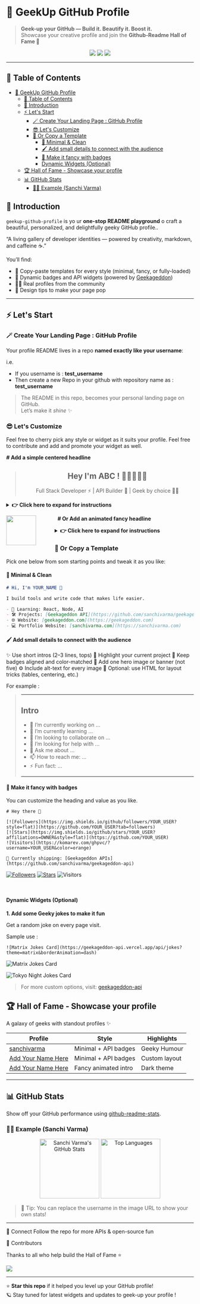 # 👾 GeekUp GitHub Profile
> **Geek-up your GitHub — Build it. Beautify it. Boost it.**  
> Showcase your creative profile and join the **Github-Readme Hall of Fame 🚀**

<p align="center">
  <img src="https://img.shields.io/github/stars/sanchivarma/geekup-github-profile?style=flat-square&color=purple"/>
  <img src="https://img.shields.io/badge/PRs-Welcome-success"/>
  <img src="https://img.shields.io/github/last-commit/sanchivarma/geekup-github-profile?color=blue"/>
</p>

---

## 🧭 Table of Contents
- [👾 GeekUp GitHub Profile](#-geekup-github-profile)
  - [🧭 Table of Contents](#-table-of-contents)
  - [🧐 Introduction](#-introduction)
  - [⚡ Let's Start](#-lets-start)
    - [🪄 Create Your Landing Page : GitHub Profile](#-create-your-landing-page--github-profile)
    - [😎 Let's Customize](#-lets-customize)
    - [💾 Or Copy a Template](#-or-copy-a-template)
      - [🧩 Minimal \& Clean](#-minimal--clean)
      - [🖌️ Add small details to connect with the audience](#️-add-small-details-to-connect-with-the-audience)
      - [🤩 Make it fancy with badges](#-make-it-fancy-with-badges)
      - [Dynamic Widgets (Optional)](#dynamic-widgets-optional)
  - [🏆 Hall of Fame - Showcase your profile](#-hall-of-fame---showcase-your-profile)
  - [📊 GitHub Stats](#-github-stats)
    - [🧑‍🚀 Example (Sanchi Varma)](#-example-sanchi-varma)

## 🧐 Introduction

`geekup-github-profile` is yo ur **one-stop README playground** o craft a beautiful, personalized, and delightfully geeky GitHub profile..

“A living gallery of developer identities — powered by creativity, markdown, and caffeine ☕.”

You’ll find:
- 🧰 Copy-paste templates for every style (minimal, fancy, or fully-loaded)
- 🧮 Dynamic badges and API widgets (powered by [Geekageddon](https://geekageddon.com))
- 🧑‍🎤 Real profiles from the community
- 🎨 Design tips to make your page pop

---

## ⚡ Let's Start

### 🪄 Create Your Landing Page : GitHub Profile
Your profile README lives in a repo **named exactly like your username**:

i.e. 
* If you username is : **test_username**
* Then create a new Repo in your github with repository name as : **test_username**

> The README in this repo, becomes your personal landing page on GitHub.  
Let’s make it *shine* ✨


### 😎 Let's Customize 
Feel free to cherry pick any style or widget as it suits your profile. 
Feel free to contribute and add and promote your widget as well. 

**# Add a simple centered headline**

> <h2 align="center">Hey I'm ABC ! 🙋‍♀️🙋‍♂️👋</h2>
> <p align="center">Full Stack Developer ⚡ | API Builder 🧰 | Geek by choice 🧙‍♂️</p>

<details>
<summary><b>👉 Click here to expand for instructions</b></summary>

```html
<p align="center">
  <img src="banner.png" width="100%" alt="banner"/>
</p>

<h2 align="center">Hey, I'm YOUR_NAME</h2>
<p align="center">Full Stack Developer ⚡ | API Builder 🧰 | Geek by choice 🧙‍♂️</p>
```
</details>

&nbsp;
**# Or Add an animated fancy headline**
<img align="left" src="https://readme-typing-svg.herokuapp.com?color=00B637&center=true&vCenter=true&multiline=true&width=600&height=85&lines=Hi+I'm+YourName+%F0%9F%91%8B;I'm+a+FullStack+Software+Engineer;I+am+based+in+Berlin%2C+Germany" style="max-width: 100%;height: 80px; margin-right: 50px"> 
<details>
<summary><b>👉 Click here to expand for instructions</b></summary>

Go to : https://readme-typing-svg.herokuapp.com/demo/
And create your own Welcome headline. Copy the code from there and paste to your markdown file. 
</details>

### 💾 Or Copy a Template
Pick one below from som starting points and tweak it as you like:


#### 🧩 Minimal & Clean
```md
# Hi, I'm YOUR_NAME 👋

I build tools and write code that makes life easier.

- 📝 Learning: React, Node, AI
- 🛠️ Projects: [Geekageddon API](https://github.com/sanchivarma/geekageddon-api)
- 🌐 Website: [geekageddon.com](https://geekageddon.com)
- 💻 Portfolio Website: [sanchivarma.com](https://sanchivarma.com)
```

#### 🖌️ Add small details to connect with the audience  

✨ Use short intros (2–3 lines, tops)
🎯 Highlight your current project
🎨 Keep badges aligned and color-matched
🌌 Add one hero image or banner (not five)
⚙️ Include alt-text for every image
🧠 Optional: use HTML for layout tricks (tables, centering, etc.)

For example : 

>________________________________________
> ## Intro
> - 🔭 I’m currently working on ...
> - 🌱 I’m currently learning ...
> - 👯 I’m looking to collaborate on ...
> - 🤔 I’m looking for help with ...
> - 💬 Ask me about ...
> - 📫 How to reach me: ...
> - ⚡ Fun fact: ...
> _____________________________________



#### 🤩 Make it fancy with badges 
You can customize the heading and value as you like. 

```
# Hey there 👾

[![Followers](https://img.shields.io/github/followers/YOUR_USER?style=flat)](https://github.com/YOUR_USER?tab=followers)
[![Stars](https://img.shields.io/github/stars/YOUR_USER?affiliations=OWNER&style=flat)](https://github.com/YOUR_USER)
![Visitors](https://komarev.com/ghpvc/?username=YOUR_USER&color=orange)

🚀 Currently shipping: [Geekageddon APIs](https://github.com/sanchivarma/geekageddon-api)

```

[![Followers](https://img.shields.io/github/followers/sanchivarma?style=flat)](https://github.com/sanchivarma?tab=followers)
[![Stars](https://img.shields.io/github/stars/sanchivarma?affiliations=OWNER&style=flat)](https://github.com/sanchivarma)
![Visitors](https://komarev.com/ghpvc/?username=sanchivarma&color=orange)

&nbsp;

#### Dynamic Widgets (Optional)

**1. Add some Geeky jokes to make it fun**

Get a random joke on every page visit.

Sample use :
```
![Matrix Jokes Card](https://geekageddon-api.vercel.app/api/jokes?theme=matrix&borderAnimation=dash)
```

![Matrix Jokes Card](https://geekageddon-api.vercel.app/api/jokes?theme=matrix&borderAnimation=dash)

![Tokyo Night Jokes Card](https://geekageddon-api.vercel.app/api/jokes?theme=tokyonight&borderAnimation=neon)

> For more custom options, visit: [geekageddon-api](https://github.com/sanchivarma/geekageddon-api)

## 🏆 Hall of Fame - Showcase your profile

A galaxy of geeks with standout profiles ✨

| **Profile** | **Style** | **Highlights** |
|--------------|-----------|----------------|
| [sanchivarma](https://github.com/sanchivarma) | Minimal + API badges | Geeky Humour |
| [Add Your Name Here](https://github.com/your-username) | Minimal + API badges | Custom layout |
| [Add Your Name Here](https://github.com/your-username) | Fancy animated intro | Dark theme |

---

## 📊 GitHub Stats

Show off your GitHub performance using [github-readme-stats](https://github.com/anuraghazra/github-readme-stats).

### 🧑‍🚀 Example (Sanchi Varma)
<p align="center">
  <img src="https://github-readme-stats.vercel.app/api?username=sanchivarma&show_icons=true&theme=tokyonight" alt="Sanchi Varma's GitHub Stats" height="160"/>
  <img src="https://github-readme-stats.vercel.app/api/top-langs/?username=sanchivarma&layout=compact&theme=tokyonight" alt="Top Languages" height="160"/>
</p>

> 📎 Tip: You can replace the username in the image URL to show your own stats!

---


💌 Connect
Follow the repo for more APIs & open-source fun

👥 Contributors

Thanks to all who help build the Hall of Fame ⭐

<a href="https://github.com/sanchivarma/geekup-github-profile/graphs/contributors">
  <img src="https://contrib.rocks/image?repo=sanchivarma/geekup-github-profile" />
</a>

---

⭐ **Star this repo** if it helped you level up your GitHub profile!  
🪐 Stay tuned for latest widgets and updates to geek-up your profile ! 

